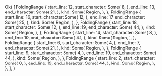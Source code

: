 Ok(
    [
        FoldingRange {
            start_line: 12,
            start_character: Some(
                8,
            ),
            end_line: 13,
            end_character: Some(
                21,
            ),
            kind: Some(
                Region,
            ),
        },
        FoldingRange {
            start_line: 16,
            start_character: Some(
                12,
            ),
            end_line: 17,
            end_character: Some(
                25,
            ),
            kind: Some(
                Region,
            ),
        },
        FoldingRange {
            start_line: 18,
            start_character: Some(
                12,
            ),
            end_line: 19,
            end_character: Some(
                44,
            ),
            kind: Some(
                Region,
            ),
        },
        FoldingRange {
            start_line: 14,
            start_character: Some(
                8,
            ),
            end_line: 19,
            end_character: Some(
                44,
            ),
            kind: Some(
                Region,
            ),
        },
        FoldingRange {
            start_line: 6,
            start_character: Some(
                4,
            ),
            end_line: 7,
            end_character: Some(
                21,
            ),
            kind: Some(
                Region,
            ),
        },
        FoldingRange {
            start_line: 9,
            start_character: Some(
                4,
            ),
            end_line: 19,
            end_character: Some(
                44,
            ),
            kind: Some(
                Region,
            ),
        },
        FoldingRange {
            start_line: 2,
            start_character: Some(
                0,
            ),
            end_line: 19,
            end_character: Some(
                44,
            ),
            kind: Some(
                Region,
            ),
        },
    ],
)